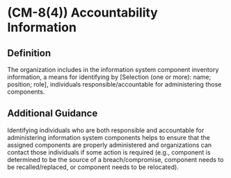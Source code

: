 
# (CM-8(4)) Accountability Information

## Definition

The organization includes in the information system component inventory information, a means for identifying by [Selection (one or more): name; position; role], individuals responsible/accountable for administering those components.

## Additional Guidance

Identifying individuals who are both responsible and accountable for administering information system components helps to ensure that the assigned components are properly administered and organizations can contact those individuals if some action is required (e.g., component is determined to be the source of a breach/compromise, component needs to be recalled/replaced, or component needs to be relocated).
